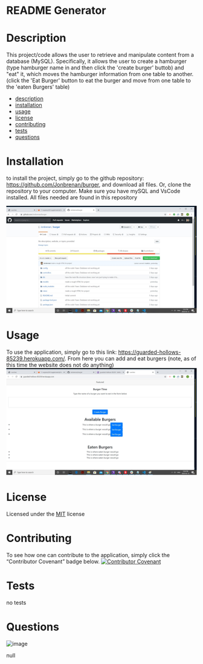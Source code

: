 # README Generator

# Description
This project/code allows the user to retrieve and manipulate content from a database (MySQL). Specifically, it allows the user to create a hamburger (type hamburger name in and then click the 'create burger' buttob) and "eat" it, which moves the hamburger information from one table to another. (click the 'Eat Burger' button to eat the burger and move from one table to the 'eaten Burgers' table)
 

* [description](#description)
* [installation](#installation)
* [usage](#usage)
* [license](#license)
* [contributing](#contributing)
* [tests](#tests)
* [questions](#questions)

# Installation
to install the project, simply go to the github repository: https://github.com/Jonbrenan/burger, and download all files. Or, clone the repository to your computer. Make sure you have mySQL and VsCode installed. All files needed are found in this repository

![image](pictures/installpic.jpg)

# Usage
To use the application, simply go to this link: https://guarded-hollows-85239.herokuapp.com/. From here you can add and eat burgers (note, as of this time the website does not do anything)
![image](pictures/page.jpg)



# License
Licensed under the [MIT](LICENSE.txt) license
 
# Contributing
To see how one can contribute to the application, simply click the “Contributor Covenant” badge below. 
[![Contributor Covenant](https://img.shields.io/badge/Contributor%20Covenant-v2.0%20adopted-ff69b4.svg)](code_of_conduct.md)

# Tests
no tests

# Questions
![image](https://avatars0.githubusercontent.com/u/57410689?v=4)

null